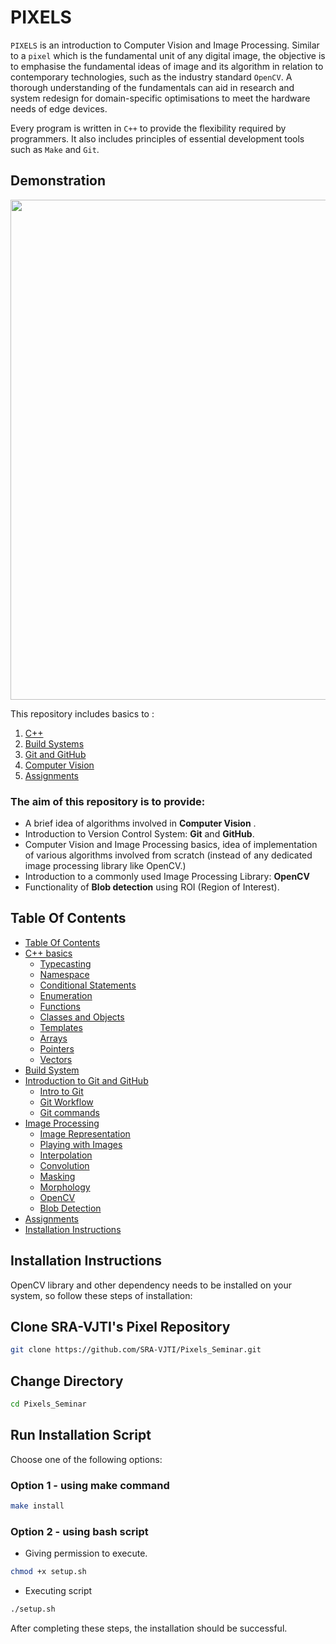 # PIXELS

`PIXELS` is an introduction to Computer Vision and Image Processing. Similar to a `pixel` which is the fundamental unit of any digital image, the objective is to emphasise the fundamental ideas of image and its algorithm in relation to contemporary technologies, such as the industry standard `OpenCV`. A thorough understanding of the fundamentals can aid in research and system redesign for domain-specific optimisations to meet the hardware needs of edge devices.

Every program is written in `C++` to provide the flexibility required by programmers. It also includes principles of essential development tools such as `Make` and `Git`.

## Demonstration 
<img src="./assets/images/blob_demo_2023.gif" width="800" />

This repository includes basics to :
1. [C++](./1_cpp_basics/README.md) 
2. [Build Systems](./2_build_systems/README.md) 
3. [Git and GitHub](./3_git_github/README.md)
4. [Computer Vision](./4_cv_basics) 
5. [Assignments](./5_assignments)  

### The aim of this repository is to provide:  
- A brief idea of algorithms involved in **Computer Vision** . 
- Introduction to Version Control System: **Git** and **GitHub**. 
- Computer Vision and Image Processing basics, idea of implementation of various algorithms involved from scratch (instead of any dedicated image processing library like OpenCV.)
- Introduction to a commonly used Image Processing Library: **OpenCV**
- Functionality of **Blob detection** using ROI (Region of Interest).

## Table Of Contents
- [Table Of Contents](#table-of-contents)
- [C++ basics](./1_cpp_basics/README.md)
    - [Typecasting](./1_cpp_basics/0_typecasting/explicit_typecasting.cpp)
    - [Namespace](/./1_cpp_basics/1_namespace/namespace.cpp)
    - [Conditional Statements](./1_cpp_basics/2_conditional_statements/if.cpp)
    - [Enumeration](./1_cpp_basics/3_enumeration/enumeration.cpp)
    - [Functions](./1_cpp_basics/4_functions/function.cpp)
    - [Classes and Objects](./1_cpp_basics/5_classes_and_objects/classes_and_objects.cpp)
    - [Templates](./1_cpp_basics/6_templates/class_template.cpp)
    - [Arrays](./1_cpp_basics/7_arrays/arrays2d.cpp)
    - [Pointers](./1_cpp_basics/8_pointers/pointers.cpp)
    - [Vectors](./1_cpp_basics/9_vectors/access_vector.cpp)
- [Build System](./2_build_systems/README.md)
- [Introduction to Git and GitHub](./3_git_github/README.md)
    - [Intro to Git](./3_git_github/1_git_intro%20.md)
    - [Git Workflow](./3_git_github/2_git_workflow.md)
    - [Git commands](./3_git_github/3_git_commands.md)
- [Image Processing](./4_cv_basics)
    - [Image Representation](./4_cv_basics/1_image_representation/README.md)
    - [Playing with Images](./4_cv_basics/2_playing_with_images/README.md)
    - [Interpolation](./4_cv_basics/3_interpolation/README.md)
    - [Convolution](./4_cv_basics/4_convolutions_filtering/README.md)
    - [Masking](./4_cv_basics/5_masking/README.md)
    - [Morphology](./4_cv_basics/6_morphology/README.md)
    - [OpenCV](./4_cv_basics/7_opencv_overview/README.md)
    - [Blob Detection](./4_cv_basics/8_blob_detection/README.md)
- [Assignments](./5_assignments)
- [Installation Instructions](#installation-instructions)

## Installation Instructions

OpenCV library and other dependency needs to be installed on your system, so follow these steps of installation:

## Clone SRA-VJTI's Pixel Repository
```sh
git clone https://github.com/SRA-VJTI/Pixels_Seminar.git
```

## Change Directory
```sh
cd Pixels_Seminar
```

## Run Installation Script
Choose one of the following options:

### Option 1 - using make command
```sh
make install
```

### Option 2 - using bash script
- Giving permission to execute.
```sh
chmod +x setup.sh
```
- Executing script
```sh
./setup.sh
```

After completing these steps, the installation should be successful.

